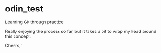 # odin_test
Learning Git through practice

Really enjoying the process so far, but it takes a bit to wrap my head around this concept.

Cheers,`
